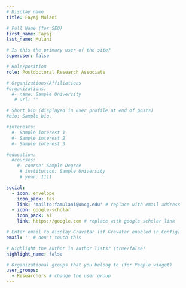 ```yaml
---
# Display name
title: Fayaj Mulani

# Full Name (for SEO)
first_name: Fayaj
last_name: Mulani

# Is this the primary user of the site?
superuser: false

# Role/position
role: Postdoctoral Research Associate

# Organizations/Affiliations
#organizations:
  #- name: Sample University
   # url: ''

# Short bio (displayed in user profile at end of posts)
#bio: Sample bio.

#interests:
  #- Sample interest 1
  #- Sample interest 2
  #- Sample interest 3

#education:
  #courses:
    #- course: Sample Degree
     # institution: Sample University
     # year: 1111

social:
  - icon: envelope
    icon_pack: fas
    link: 'mailto:famulani@uncg.edu' # replace with email address
  - icon: google-scholar
    icon_pack: ai
    link: https://google.com # replace with google scholar link

# Enter email to display Gravatar (if Gravatar enabled in Config)
email: '' # don't touch this

# Highlight the author in author lists? (true/false)
highlight_name: false

# Organizational groups that you belong to (for People widget)
user_groups:
  - Researchers # change the user group
---
```


